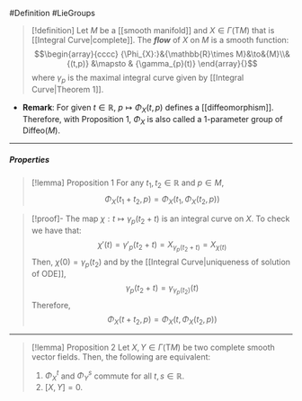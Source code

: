 #Definition #LieGroups 

> [!definition]
> Let $M$ be a [[smooth manifold]] and $X\in \Gamma(\text{T}M)$ that is [[Integral Curve|complete]]. The ***flow*** of $X$ on $M$ is a smooth function: $$\begin{array}{cccc} {\Phi_{X}:}&{\mathbb{R}\times M}&\to&{M}\\&{(t,p)} &\mapsto & {\gamma_{p}(t)} \end{array}{}$$where $\gamma_{p}$ is the maximal integral curve given by [[Integral Curve|Theorem 1]].
- **Remark**: For given $t\in \mathbb{R}$, $p\mapsto \Phi_{X}(t,p)$ defines a [[diffeomorphism]]. Therefore, with Proposition 1, $\Phi_{X}$ is also called a 1-parameter group of $\text{Diffeo}(M)$. 
---
##### Properties
> [!lemma] Proposition 1
> For any $t_{1},t_{2}\in \mathbb{R}$ and $p\in M$, $$\Phi_{X}(t_{1}+t_{2},p)=\Phi_{X}(t_{1},\Phi_{X}(t_{2},p))$$

> [!proof]-
> The map $\chi:t\mapsto \gamma_{p}(t_{2}+t)$ is an integral curve on $X$. To check we have that: $$\chi'(t)=\gamma'_{p}(t_{2}+t)=X_{\gamma_{p}(t_{2}+t)}=X_{\chi(t)}$$Then, $\chi(0)=\gamma_{p}(t_{2})$ and by the [[Integral Curve|uniqueness of solution of ODE]], $$\gamma_{p}(t_{2}+t)=\gamma_{\gamma_{p}(t_{2})}(t)$$Therefore, $$\Phi_{X}(t+t_{2},p)=\Phi_{X}(t,\Phi_{X}(t_{2},p))$$
---
> [!lemma] Proposition 2
> Let $X,Y\in \Gamma(\text{T}M)$ be two complete smooth vector fields. Then, the following are equivalent:
> 1. $\Phi^t_{X}$ and $\Phi^s_{Y}$ commute for all $t,s\in \mathbb{R}$.
> 2. $[X,Y]=0$.